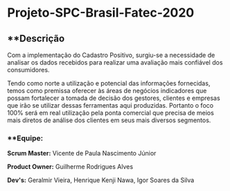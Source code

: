 # Projeto-SPC-Brasil-Fatec-2020

<H2>**Descrição</H2>

Com a implementação do Cadastro Positivo, surgiu-se a necessidade de analisar os dados recebidos para realizar uma avaliação mais confiável dos consumidores. 

Tendo como norte a utilização e potencial das informações fornecidas, temos como premissa oferecer às áreas de negócios indicadores que possam fortalecer a tomada de decisão dos gestores, clientes e empresas que irão se utilizar dessas ferramentas aqui produzidas. Portanto o foco 100% será em real utilização pela ponta comercial que precisa de meios mais diretos de análise dos clientes em seus mais diversos segmentos. 

<H3>**Equipe:</H3>

**Scrum Master:** Vicente de Paula Nascimento Júnior

**Product Owner:** Guilherme Rodrigues Alves

**Dev's:** Geralmir Vieira, Henrique Kenji Nawa, Igor Soares da Silva
